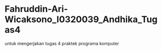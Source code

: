 # Fahruddin-Ari-Wicaksono_I0320039_Andhika_Tugas4
untuk mengerjakan tugas 4 praktek programa komputer
